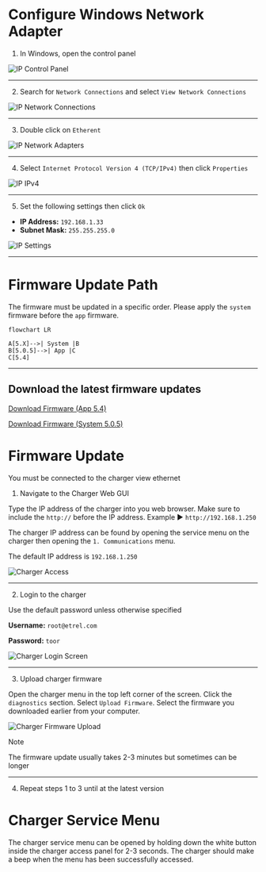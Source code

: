 # Configure Windows Network Adapter
1. In Windows, open the control panel

![IP Control Panel](https://github.com/Thundergrid149/Thundergrid-Installer-Instructions/blob/e2b65bca289407feab340a1447948859df022682/Files/Etrel%20Inch%20Firmware%20Update%20Procedure/ip-control-panel.gif)
***
2. Search for ```Network Connections``` and select ```View Network Connections```

![IP Network Connections](https://github.com/Thundergrid149/Thundergrid-Installer-Instructions/blob/e2b65bca289407feab340a1447948859df022682/Files/Etrel%20Inch%20Firmware%20Update%20Procedure/ip-network-connections.gif)
***
3. Double click on ```Etherent```

![IP Network Adapters](https://github.com/Thundergrid149/Thundergrid-Installer-Instructions/blob/e2b65bca289407feab340a1447948859df022682/Files/Etrel%20Inch%20Firmware%20Update%20Procedure/ip-adapters.png)
***
4. Select ```Internet Protocol Version 4 (TCP/IPv4)``` then click ```Properties```

![IP IPv4](https://github.com/Thundergrid149/Thundergrid-Installer-Instructions/blob/a3c3ff82a1d33f07f6e4f6c8291bc4b6ebb006fb/Files/Etrel%20Inch%20Firmware%20Update%20Procedure/ip-ipv4.png)
***
5. Set the following settings then click ```Ok```

* **IP Address:** ```192.168.1.33```
* **Subnet Mask:** ```255.255.255.0```

![IP Settings](https://github.com/Thundergrid149/Thundergrid-Installer-Instructions/blob/a3c3ff82a1d33f07f6e4f6c8291bc4b6ebb006fb/Files/Etrel%20Inch%20Firmware%20Update%20Procedure/ip-settings.png)
***

# Firmware Update Path
The firmware must be updated in a specific order. Please apply the ```system``` firmware before the ```app``` firmware.
```mermaid
flowchart LR

A[5.X]-->| System |B
B[5.0.5]-->| App |C
C[5.4]
```
***
## Download the latest firmware updates

[Download Firmware (App 5.4)](https://etrelchargingsolutions.atlassian.net/wiki/download/attachments/3885269020/inch-app-5.4.armv7.itb?api=v2)

[Download Firmware (System 5.0.5)](https://etrelchargingsolutions.atlassian.net/wiki/download/attachments/3641540644/inch-system-5.0.5.armv7.itb?api=v2)

# Firmware Update
You must be connected to the charger view ethernet
1. Navigate to the Charger Web GUI

Type the IP address of the charger into you web browser. Make sure to include the ```http://``` before the IP address. Example ▶️ ```http://192.168.1.250```

The charger IP address can be found by opening the service menu on the charger then opening the ```1. Communications``` menu.

The default IP address is ```192.168.1.250```

![Charger Access](https://github.com/Thundergrid149/Thundergrid-Installer-Instructions/blob/cb295b992cc7a42101c873787e552edf317dd2b2/Files/Etrel%20Inch%20Firmware%20Update%20Procedure/charger-access.gif)
***
2. Login to the charger

Use the default password unless otherwise specified

**Username:** ```root@etrel.com```

**Password:** ```toor```

![Charger Login Screen](https://github.com/Thundergrid149/Thundergrid-Installer-Instructions/blob/cb295b992cc7a42101c873787e552edf317dd2b2/Files/Etrel%20Inch%20Firmware%20Update%20Procedure/charger-login-screen.png)
***
3. Upload charger firmware

Open the charger menu in the top left corner of the screen. Click the ```diagnostics``` section. Select ```Upload Firmware```. Select the firmware you downloaded earlier from your computer.

![Charger Firmware Upload](https://github.com/Thundergrid149/Thundergrid-Installer-Instructions/blob/cb295b992cc7a42101c873787e552edf317dd2b2/Files/Etrel%20Inch%20Firmware%20Update%20Procedure/charger-firmware-upload.gif)

> [!NOTE]
> The firmware update usually takes 2-3 minutes but sometimes can be longer
***
4. Repeat steps 1 to 3 until at the latest version

# Charger Service Menu
The charger service menu can be opened by holding down the white button inside the charger access panel for 2-3 seconds. The charger should make a beep when the menu has been successfully accessed.
